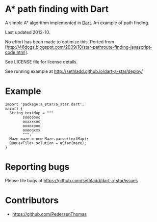 # A* path finding with Dart

A simple A* algorithm implemented in [Dart](http://dartlang.org).
An example of path finding.

Last updated 2013-10.

No effort has been made to optimize this. Ported from
[http://46dogs.blogspot.com/2009/10/star-pathroute-finding-javascript-code.html].

See LICENSE file for license details.

See running example at http://sethladd.github.io/dart-a-star/deploy/

# Example

    import 'package:a_star/a_star.dart';
    main() {
      String textMap = """
            sooooooo
            oxxxxxoo
            oxxoxooo
            oxoogxxx      
            """;
      Maze maze = new Maze.parse(textMap);
      Queue<Tile> solution = aStar(maze);
    }

# Reporting bugs

Please file bugs at https://github.com/sethladd/dart-a-star/issues

# Contributors

* https://github.com/PedersenThomas